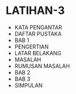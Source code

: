 # LATIHAN-3
- KATA PENGANTAR
- DAFTAR PUSTAKA
- BAB 1
- PENGERTIAN
- LATAR BELAKANG
- MASALAH
- RUMUSAN MASALAH
- BAB 2
- BAB 3
- SIMPULAN
